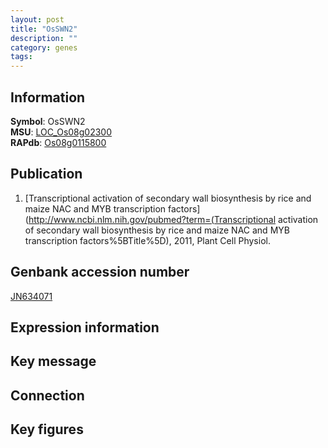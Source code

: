 ```yaml
---
layout: post
title: "OsSWN2"
description: ""
category: genes
tags: 
---
```


## Information
__Symbol__: OsSWN2  
__MSU__: [LOC_Os08g02300](http://rice.plantbiology.msu.edu/cgi-bin/ORF_infopage.cgi?orf=LOC_Os08g02300)  
__RAPdb__: [Os08g0115800](http://rapdb.dna.affrc.go.jp/viewer/gbrowse_details/irgsp1?name=Os08g0115800)  

## Publication
1. [Transcriptional activation of secondary wall biosynthesis by rice and maize NAC and MYB transcription factors](http://www.ncbi.nlm.nih.gov/pubmed?term=(Transcriptional activation of secondary wall biosynthesis by rice and maize NAC and MYB transcription factors%5BTitle%5D), 2011, Plant Cell Physiol.

## Genbank accession number
[JN634071](http://www.ncbi.nlm.nih.gov/nuccore/JN634071)

## Expression information

## Key message

## Connection

## Key figures


